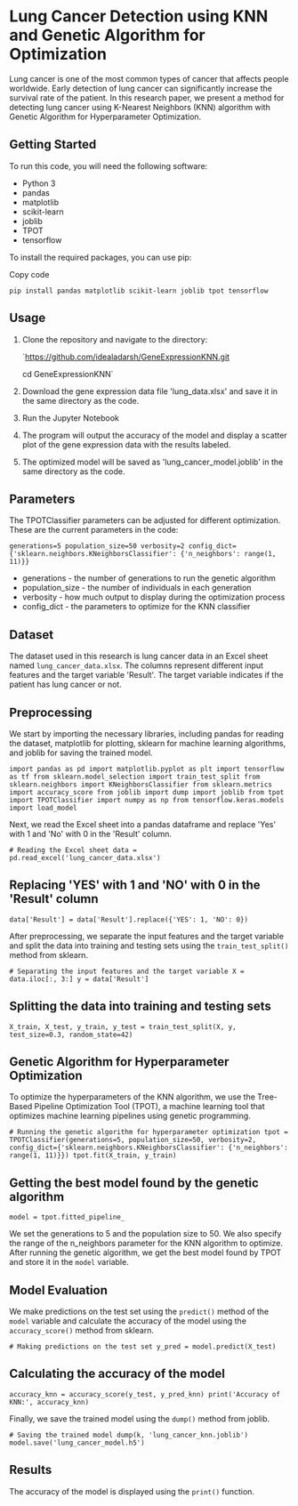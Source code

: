 # Lung Cancer Detection using KNN and Genetic Algorithm for Optimization

Lung cancer is one of the most common types of cancer that affects people worldwide. Early detection of lung cancer can significantly increase the survival rate of the patient. In this research paper, we present a method for detecting lung cancer using K-Nearest Neighbors (KNN) algorithm with Genetic Algorithm for Hyperparameter Optimization.

## Getting Started

To run this code, you will need the following software:

- Python 3
- pandas
- matplotlib
- scikit-learn
- joblib
- TPOT
- tensorflow

To install the required packages, you can use pip:

Copy code

`pip install pandas matplotlib scikit-learn joblib tpot tensorflow`

## Usage

1.  Clone the repository and navigate to the directory:

    `https://github.com/idealadarsh/GeneExpressionKNN.git

    cd GeneExpressionKNN`

2.  Download the gene expression data file 'lung_data.xlsx' and save it in the same directory as the code.
3.  Run the Jupyter Notebook
4.  The program will output the accuracy of the model and display a scatter plot of the gene expression data with the results labeled.
5.  The optimized model will be saved as 'lung_cancer_model.joblib' in the same directory as the code.

## Parameters

The TPOTClassifier parameters can be adjusted for different optimization. These are the current parameters in the code:

`generations=5
population_size=50
verbosity=2
config_dict={'sklearn.neighbors.KNeighborsClassifier': {'n_neighbors': range(1, 11)}}`

- generations - the number of generations to run the genetic algorithm
- population_size - the number of individuals in each generation
- verbosity - how much output to display during the optimization process
- config_dict - the parameters to optimize for the KNN classifier

## Dataset

The dataset used in this research is lung cancer data in an Excel sheet named `lung_cancer_data.xlsx`. The columns represent different input features and the target variable 'Result'. The target variable indicates if the patient has lung cancer or not.

## Preprocessing

We start by importing the necessary libraries, including pandas for reading the dataset, matplotlib for plotting, sklearn for machine learning algorithms, and joblib for saving the trained model.

`import pandas as pd
import matplotlib.pyplot as plt
import tensorflow as tf
from sklearn.model_selection import train_test_split
from sklearn.neighbors import KNeighborsClassifier
from sklearn.metrics import accuracy_score
from joblib import dump
import joblib
from tpot import TPOTClassifier
import numpy as np
from tensorflow.keras.models import load_model`

Next, we read the Excel sheet into a pandas dataframe and replace 'Yes' with 1 and 'No' with 0 in the 'Result' column.

`# Reading the Excel sheet
data = pd.read_excel('lung_cancer_data.xlsx')`

## Replacing 'YES' with 1 and 'NO' with 0 in the 'Result' column

`data['Result'] = data['Result'].replace({'YES': 1, 'NO': 0})`

After preprocessing, we separate the input features and the target variable and split the data into training and testing sets using the `train_test_split()` method from sklearn.

`# Separating the input features and the target variable
X = data.iloc[:, 3:]
y = data['Result']`

## Splitting the data into training and testing sets

`X_train, X_test, y_train, y_test = train_test_split(X, y, test_size=0.3, random_state=42)`

## Genetic Algorithm for Hyperparameter Optimization

To optimize the hyperparameters of the KNN algorithm, we use the Tree-Based Pipeline Optimization Tool (TPOT), a machine learning tool that optimizes machine learning pipelines using genetic programming.

`# Running the genetic algorithm for hyperparameter optimization
tpot = TPOTClassifier(generations=5, population_size=50, verbosity=2, 
                      config_dict={'sklearn.neighbors.KNeighborsClassifier': {'n_neighbors': range(1, 11)}})
tpot.fit(X_train, y_train)`

## Getting the best model found by the genetic algorithm

`model = tpot.fitted_pipeline_`

We set the generations to 5 and the population size to 50. We also specify the range of the n_neighbors parameter for the KNN algorithm to optimize. After running the genetic algorithm, we get the best model found by TPOT and store it in the `model` variable.

## Model Evaluation

We make predictions on the test set using the `predict()` method of the `model` variable and calculate the accuracy of the model using the `accuracy_score()` method from sklearn.

`# Making predictions on the test set
y_pred = model.predict(X_test)`

## Calculating the accuracy of the model

`accuracy_knn = accuracy_score(y_test, y_pred_knn)
print('Accuracy of KNN:', accuracy_knn)`

Finally, we save the trained model using the `dump()` method from joblib.

`# Saving the trained model
dump(k, 'lung_cancer_knn.joblib')
model.save('lung_cancer_model.h5')`

## Results

The accuracy of the model is displayed using the `print()` function.
